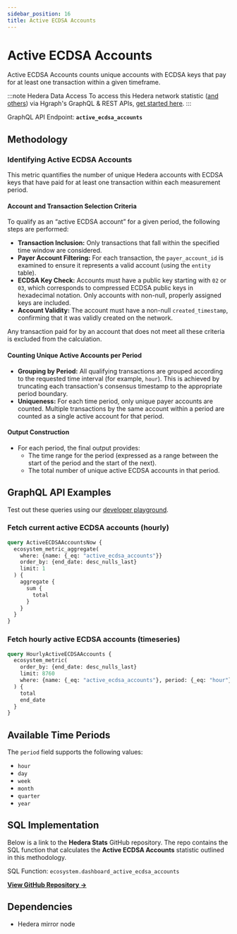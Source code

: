 ```yaml
---
sidebar_position: 16
title: Active ECDSA Accounts
---
```


# Active ECDSA Accounts

Active ECDSA Accounts counts unique accounts with ECDSA keys that pay for at least one transaction within a given timeframe.

:::note Hedera Data Access
To access this Hedera network statistic ([and others](/category/hedera-stats/)) via Hgraph's GraphQL & REST APIs, [get started here](https://www.hgraph.com/hedera).
:::

GraphQL API Endpoint: **`active_ecdsa_accounts`**

## Methodology

### Identifying Active ECDSA Accounts

This metric quantifies the number of unique Hedera accounts with ECDSA keys that have paid for at least one transaction within each measurement period.

#### Account and Transaction Selection Criteria

To qualify as an “active ECDSA account” for a given period, the following steps are performed:

- **Transaction Inclusion:** Only transactions that fall within the specified time window are considered.
- **Payer Account Filtering:** For each transaction, the `payer_account_id` is examined to ensure it represents a valid account (using the `entity` table).
- **ECDSA Key Check:** Accounts must have a public key starting with `02` or `03`, which corresponds to compressed ECDSA public keys in hexadecimal notation. Only accounts with non-null, properly assigned keys are included.
- **Account Validity:** The account must have a non-null `created_timestamp`, confirming that it was validly created on the network.

Any transaction paid for by an account that does not meet all these criteria is excluded from the calculation.

#### Counting Unique Active Accounts per Period

- **Grouping by Period:** All qualifying transactions are grouped according to the requested time interval (for example, `hour`). This is achieved by truncating each transaction's consensus timestamp to the appropriate period boundary.
- **Uniqueness:** For each time period, only unique payer accounts are counted. Multiple transactions by the same account within a period are counted as a single active account for that period.

#### Output Construction

- For each period, the final output provides:
  - The time range for the period (expressed as a range between the start of the period and the start of the next).
  - The total number of unique active ECDSA accounts in that period.

## GraphQL API Examples

Test out these queries using our [developer playground](https://dashboard.hgraph.com).

### Fetch current active ECDSA accounts (hourly)

```graphql
query ActiveECDSAAccountsNow {
  ecosystem_metric_aggregate(
    where: {name: {_eq: "active_ecdsa_accounts"}}
    order_by: {end_date: desc_nulls_last}
    limit: 1
  ) {
    aggregate {
      sum {
        total
      }
    }
  }
}
```

### Fetch hourly active ECDSA accounts (timeseries)

```graphql
query HourlyActiveECDSAAccounts {
  ecosystem_metric(
    order_by: {end_date: desc_nulls_last}
    limit: 8760
    where: {name: {_eq: "active_ecdsa_accounts"}, period: {_eq: "hour"}}
  ) {
    total
    end_date
  }
}
```

## Available Time Periods

The `period` field supports the following values:

- `hour`
- `day`
- `week`
- `month`
- `quarter`
- `year`

## SQL Implementation

Below is a link to the **Hedera Stats** GitHub repository. The repo contains the SQL function that calculates the **Active ECDSA Accounts** statistic outlined in this methodology.

SQL Function: `ecosystem.dashboard_active_ecdsa_accounts`

**[View GitHub Repository →](https://github.com/hgraph-io/hedera-stats)**

## Dependencies
* Hedera mirror node
